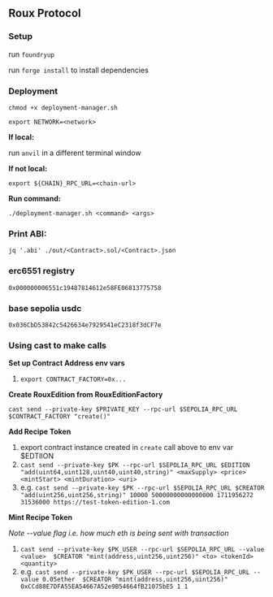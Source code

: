 ## Roux Protocol

### Setup

run `foundryup`

run `forge install` to install dependencies

### Deployment

`chmod +x deployment-manager.sh`

`export NETWORK=<network>`

**If local:**

run `anvil` in a different terminal window

**If not local:**

`export ${CHAIN}_RPC_URL=<chain-url>`

**Run command:**

`./deployment-manager.sh <command> <args>`

### Print ABI:

`jq '.abi' ./out/<Contract>.sol/<Contract>.json`

### erc6551 registry

`0x000000006551c19487814612e58FE06813775758`

### base sepolia usdc

`0x036CbD53842c5426634e7929541eC2318f3dCF7e`

### Using cast to make calls

**Set up Contract Address env vars**

1. `export CONTRACT_FACTORY=0x...`

**Create RouxEdition from RouxEditionFactory**

`cast send --private-key $PRIVATE_KEY --rpc-url $SEPOLIA_RPC_URL $CONTRACT_FACTORY "create()"`

**Add Recipe Token**

1. export contract instance created in `create` call above to env var $EDTIION
2. `cast send --private-key $PK --rpc-url $SEPOLIA_RPC_URL $EDITION "add(uint64,uint128,uint40,uint40,string)" <maxSupply> <price>  <mintStart> <mintDuration> <uri>`
3. e.g. `cast send --private-key $PK --rpc-url $SEPOLIA_RPC_URL $CREATOR "add(uint256,uint256,string)" 10000 50000000000000000 1711956272 31536000 https://test-token-edition-1.com`

**Mint Recipe Token**

_Note --value flag i.e. how much eth is being sent with transaction_

1. `cast send --private-key $PK_USER --rpc-url $SEPOLIA_RPC_URL --value <value>  $CREATOR "mint(address,uint256,uint256)" <to> <tokenId> <quantity>`
2. e.g. `cast send --private-key $PK_USER --rpc-url $SEPOLIA_RPC_URL --value 0.05ether  $CREATOR "mint(address,uint256,uint256)" 0xCCd88E7DFA55EA54667A52e9B54664fB21075bE5 1 1`
